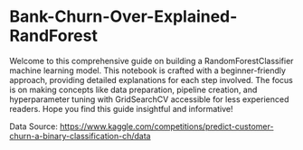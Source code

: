 # Bank-Churn-Over-Explained-RandForest

Welcome to this comprehensive guide on building a RandomForestClassifier machine learning model. This notebook is crafted with a beginner-friendly approach, providing detailed explanations for each step involved. The focus is on making concepts like data preparation, pipeline creation, and hyperparameter tuning with GridSearchCV accessible for less experienced readers. Hope you find this guide insightful and informative!

Data Source: https://www.kaggle.com/competitions/predict-customer-churn-a-binary-classification-ch/data
